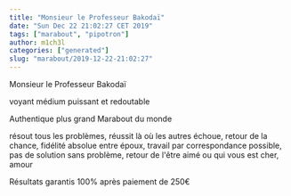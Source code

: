 ```yaml
---
title: "Monsieur le Professeur Bakodaï"
date: "Sun Dec 22 21:02:27 CET 2019"
tags: ["marabout", "pipotron"]
author: m1ch3l
categories: ["generated"]
slug: "marabout/2019-12-22-21:02:27"
---
```


Monsieur le Professeur Bakodaï

voyant médium puissant et redoutable

Authentique plus grand Marabout du monde

résout tous les problèmes, réussit là où les autres échoue, retour de la chance, fidélité absolue entre époux, travail par correspondance possible, pas de solution sans problème, retour de l'être aimé ou qui vous est cher, amour

Résultats garantis 100% après paiement de 250€
